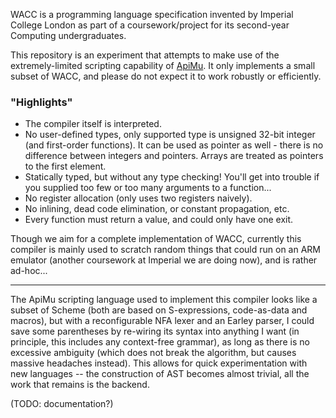 WACC is a programming language specification invented by Imperial College London as part of a coursework/project for its second-year Computing undergraduates.

This repository is an experiment that attempts to make use of the extremely-limited scripting capability of [ApiMu](https://github.com/bridgekat/apimu). It only implements a small subset of WACC, and please do not expect it to work robustly or efficiently.

### "Highlights"

- The compiler itself is interpreted.
- No user-defined types, only supported type is unsigned 32-bit integer (and first-order functions). It can be used as pointer as well - there is no difference between integers and pointers. Arrays are treated as pointers to the first element.
- Statically typed, but without any type checking! You'll get into trouble if you supplied too few or too many arguments to a function...
- No register allocation (only uses two registers naively).
- No inlining, dead code elimination, or constant propagation, etc.
- Every function must return a value, and could only have one exit.

Though we aim for a complete implementation of WACC, currently this compiler is mainly used to scratch random things that could run on an ARM emulator (another coursework at Imperial we are doing now), and is rather ad-hoc...

-----

The ApiMu scripting language used to implement this compiler looks like a subset of Scheme (both are based on S-expressions, code-as-data and macros), but with a reconfigurable NFA lexer and an Earley parser, I could save some parentheses by re-wiring its syntax into anything I want (in principle, this includes any context-free grammar), as long as there is no excessive ambiguity (which does not break the algorithm, but causes massive headaches instead). This allows for quick experimentation with new languages -- the construction of AST becomes almost trivial, all the work that remains is the backend.

(TODO: documentation?)

